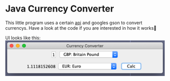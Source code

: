 # Java Currency Converter
This little program uses a certain [api](https://exchangeratesapi.io/) and googles gson to convert currencys.
Have a look at the code if you are interested in how it works🧐

UI looks like this:
![](https://github.com/jonas-weimar/currencyConverter/blob/master/Bildschirmfoto%202020-05-22%20um%2016.36.26.png)
